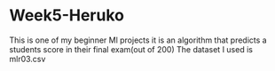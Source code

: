 # Week5-Heruko
This is one of my beginner Ml projects
it is an algorithm that predicts a students score in their final exam(out of 200)
The dataset I used is mlr03.csv

